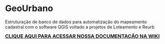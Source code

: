 # GeoUrbano
Estruturação de banco de dados para automatização do mapeamento cadastral com o software QGIS voltado a projetos de Loteamento e Reurb


<p class="MsoNormal"><b><span
 style="font-size: 12pt; line-height: 107%;"><a
 href="https://github.com/OpenGeoOne/GeoUrbano/wiki/GeoUrbano-Documenta%C3%A7%C3%A3o">CLIQUE AQUI PARA ACESSAR NOSSA DOCUMENTAÇÃO NA WIKI</a><o:p></o:p></span></b></p>
